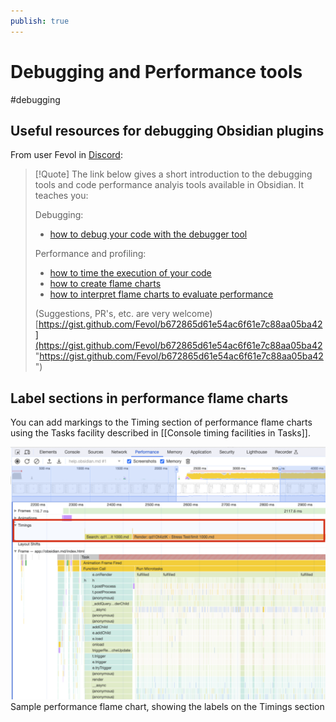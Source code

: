 ```yaml
---
publish: true
---
```


# Debugging and Performance tools

<span class="related-pages">#debugging</span>

## Useful resources for debugging Obsidian plugins

From user Fevol in [Discord](https://discord.com/channels/686053708261228577/840286264964022302/1171115922266800188):

> [!Quote]
> The link below gives a short introduction to the debugging tools and code performance analyis tools available in Obsidian. It teaches you:
>
> Debugging:
>
> - [how to debug your code with the debugger tool](https://gist.github.com/Fevol/b672865d61e54ac6f61e7c88aa05ba42#debugging-your-code)
>
> Performance and profiling:
>
> - [how to time the execution of your code](https://gist.github.com/Fevol/b672865d61e54ac6f61e7c88aa05ba42#timing-your-code)
> - [how to create flame charts](https://gist.github.com/Fevol/b672865d61e54ac6f61e7c88aa05ba42#flame-charts-firechart_with_upwards_trend)
> - [how to interpret flame charts to evaluate performance](https://gist.github.com/Fevol/b672865d61e54ac6f61e7c88aa05ba42#interpreting-your-flame-chart)
>
> (Suggestions, PR's, etc. are very welcome) [https://gist.github.com/Fevol/b672865d61e54ac6f61e7c88aa05ba42](https://gist.github.com/Fevol/b672865d61e54ac6f61e7c88aa05ba42 "https://gist.github.com/Fevol/b672865d61e54ac6f61e7c88aa05ba42")

## Label sections in performance flame charts

You can add markings to the Timing section of performance flame charts using the Tasks facility described in [[Console timing facilities in Tasks]].

![Sample performance flame chart, showing the labels on the Timings section](Sample%20flame%20chart%20with%20Timing%20labels.png)
<span class="caption">Sample performance flame chart, showing the labels on the Timings section</span>

